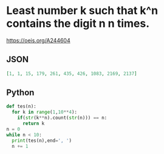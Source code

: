 # Least number k such that k^n contains the digit n n times\.
https://oeis.org/A244604
## JSON
```JSON
[1, 1, 15, 179, 261, 435, 426, 1083, 2169, 2137]
```
## Python
```Python
def tes(n):
  for k in range(1,10**4):
    if(str(k**n).count(str(n))) == n:
      return k
n = 0
while n < 10:
  print(tes(n),end=', ')
  n += 1
```
